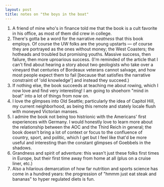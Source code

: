 ```yaml
---
layout: post
title: notes on "the boys in the boat"
---
```

1. A friend of mine who's in finance told me that the book is a cult favorite in his office, as most of them did crew in college.
2. There's gotta be a word for the narrative *neatness* that this book employs.  Of course the UW folks are the young upstarts — of course they are portrayed as the ones without money; the West Coasters; the hotheads and troubled but promising youths.  Massive success, then failure, then more uproarious success.  (I'm reminded of the article that I can't find about hearing a story about two geologists who take over a vineyard that centuries of Bordeaux veterans cannot salvage, and how most people expect them to fail [because that satisfies the narrative constraint of 'old knowledge'] and instead they succeed.)
3. If nothing else, the book succeeds at teaching me about rowing, which I now love and find very interesting!  I am going to shoehorn "mind in boat" into a lot of things from now on.
4. I love the glimpses into Old Seattle; particularly the idea of Capitol Hill, my current neighborhood, as being this remote and stately locale flush with moneyed Victorian manses.
5. I admire the book not being too histrionic with the Americans' first experiences with Germany.  I would honestly love to learn more about the relationship between the AOC and the Third Reich in general; the book doesn't bring a lot of context or focus to the confluence of country, sport, and politic, which I get but I feel like that'd be more useful and interesting than the constant glimpses of Goebbels in the shadows.
6. Grandness and spirit of adventure: this wasn't just these folks first times in Europe, but their first time away from home at all (plus on a cruise liner, etc.)
7. Also a hilarious demarcation of how far nutrition and sports science has come in a hundred years: the progression of "hmmm just eat steak and bananas" to hyper regulated diets is fun.
